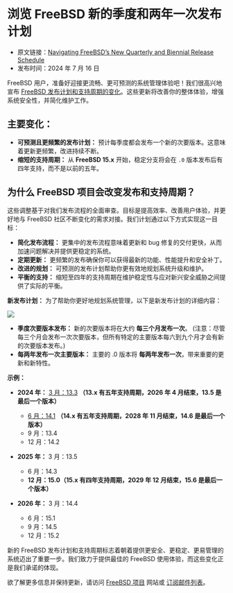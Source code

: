 # 浏览 FreeBSD 新的季度和两年一次发布计划

- 原文链接：[Navigating FreeBSD’s New Quarterly and Biennial Release Schedule](https://freebsdfoundation.org/blog/navigating-freebsds-new-quarterly-and-biennial-release-schedule/)
- 发布时间：2024 年 7 月 16 日

FreeBSD 用户，准备好迎接更流畅、更可预测的系统管理体验吧！我们很高兴地宣布 [FreeBSD 发布计划和支持周期的变化](https://lists.freebsd.org/archives/freebsd-announce/2024-July/000143.html)。这些更新将改善你的整体体验，增强系统安全性，并简化维护工作。

## 主要变化：

- **可预测且更频繁的发布计划：** 预计每季度都会发布一个新的次要版本。这意味着更新更频繁，改进持续不断。
- **缩短的支持周期：** 从 **FreeBSD 15.x** 开始，稳定分支将会在 `.0` 版本发布后有四年支持，而不是以前的五年。

## 为什么 FreeBSD 项目会改变发布和支持周期？

这些调整基于对我们发布流程的全面审查。目标是提高效率、改善用户体验，并更好地与 FreeBSD 社区不断变化的需求对接。我们计划通过以下方式实现这一目标：

- **简化发布流程：** 更集中的发布流程意味着更新和 bug 修复的交付更快，从而加速问题解决并提供更稳定的系统。
- **定期更新：** 更频繁的发布确保你可以获得最新的功能、性能提升和安全补丁。
- **改进的规划：** 可预测的发布计划帮助你更有效地规划系统升级和维护。
- **平衡的支持：** 缩短至四年的支持周期在维护稳定性与应对新兴安全威胁之间提供了实际的平衡。

**新发布计划：** 为了帮助你更好地规划系统管理，以下是新发布计划的详细内容：

![](https://github.com/user-attachments/assets/0c46acc0-74b6-41e9-8999-47938dcdee50)

- **季度次要版本发布：** 新的次要版本将在大约 **每三个月发布一次**。 (注意：尽管每三个月会发布一次次要版本，但所有特定的主要版本每六到九个月才会有新的次要版本发布。)
- **每两年发布一次主要版本：** 主要的 .0 版本将 **每两年发布一次**，带来重要的更新和新特性。

**示例：**

- **2024 年：** [3 月：13.3](https://www.freebsd.org/releases/13.3R/announce/) **（13.x 有五年支持周期，2026 年 4 月结束，13.5 是最后一个版本）**

  - [6 月：14.1](https://www.freebsd.org/releases/14.1R/announce/) **（14.x 有五年支持周期，2028 年 11 月结束，14.6 是最后一个版本）**
  - 9 月：13.4
  - 12 月：14.2

- **2025 年：** 3 月：13.5

  - 6 月：14.3
  - **12 月：15.0（15.x 有四年支持周期，2029 年 12 月结束，15.6 是最后一个版本）**

- **2026 年：** 3 月：14.4

  - 6 月：15.1
  - 9 月：14.5
  - 12 月：15.2

新的 FreeBSD 发布计划和支持周期标志着朝着提供更安全、更稳定、更易管理的系统迈出了重要一步。我们致力于提供最佳的 FreeBSD 使用体验，而这些变化正是我们承诺的体现。

欲了解更多信息并保持更新，请访问 [FreeBSD 项目](https://www.freebsd.org/) 网站或 [订阅邮件列表](https://lists.freebsd.org/)。
